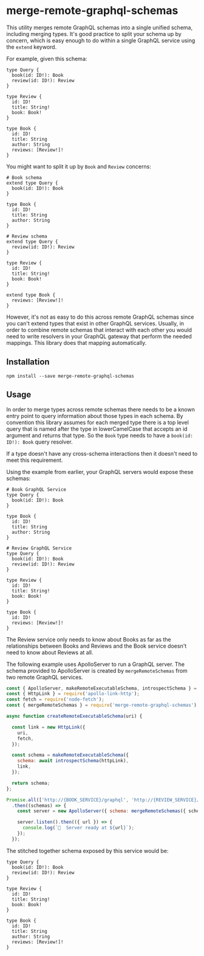 # merge-remote-graphql-schemas

This utility merges remote GraphQL schemas into a single unified schema, including merging types.
It's good practice to split your schema up by concern, which is easy enough to do within a single GraphQL service using the `extend` keyword.

For example, given this schema:

```
type Query {
  book(id: ID!): Book
  review(id: ID!): Review
}

type Review {
  id: ID!
  title: String!
  book: Book!
}

type Book {
  id: ID!
  title: String
  author: String
  reviews: [Review!]!
}
```

You might want to split it up by `Book` and `Review` concerns:

```
# Book schema
extend type Query {
  book(id: ID!): Book
}

type Book {
  id: ID!
  title: String
  author: String
}
```

```
# Review schema
extend type Query {
  review(id: ID!): Review
}

type Review {
  id: ID!
  title: String!
  book: Book!
}

extend type Book {
  reviews: [Review!]!
}
```

However, it's not as easy to do this across remote GraphQL schemas since you can't extend types that exist in other GraphQL services. Usually, in order to combine remote schemas that interact with each other you would need to write resolvers in your GraphQL gateway that perform the needed mappings. This library does that mapping automatically. 

## Installation

```
npm install --save merge-remote-graphql-schemas
```

## Usage

In order to merge types across remote schemas there needs to be a known entry point to query information about those types in each schema. By convention this library assumes for each merged type there is a top level query that is named after the type in lowerCamelCase that accepts an id argument and returns that type. So the `Book` type needs to have a `book(id: ID!): Book` query resolver.

If a type doesn't have any cross-schema interactions then it doesn't need to meet this requirement. 

Using the example from earlier, your GraphQL servers would expose these schemas:

```
# Book GraphQL Service
type Query {
  book(id: ID!): Book
}

type Book {
  id: ID!
  title: String
  author: String
}
```

```
# Review GraphQL Service
type Query {
  book(id: ID!): Book
  review(id: ID!): Review
}

type Review {
  id: ID!
  title: String!
  book: Book!
}

type Book {
  id: ID!
  reviews: [Review!]!
}
```

The Review service only needs to know about Books as far as the relationships between Books and Reviews and the Book service doesn't need to know about Reviews at all.

The following example uses ApolloServer to run a GraphQL server. The schema provided to ApolloServer is created by `mergeRemoteSchemas` from two remote GraphQL services. 

```js
const { ApolloServer, makeRemoteExecutableSchema, introspectSchema } = require('apollo-server');
const { HttpLink } = require('apollo-link-http');
const fetch = require('node-fetch');
const { mergeRemoteSchemas } = require('merge-remote-graphql-schemas');

async function createRemoteExecutableSchema(uri) {

  const link = new HttpLink({
    uri,
    fetch,
  });

  const schema = makeRemoteExecutableSchema({
    schema: await introspectSchema(httpLink),
    link,
  });

  return schema;
};

Promise.all(['http://{BOOK_SERVICE}/graphql', 'http://{REVIEW_SERVICE}/graphql'].map(createRemoteExecutableSchema))
  .then((schemas) => {
    const server = new ApolloServer({ schema: mergeRemoteSchemas({ schemas }) }); // Merge the remote schemas together and pass the result to ApolloServer

    server.listen().then(({ url }) => {
      console.log(`🚀  Server ready at ${url}`);
    });
  });
```

The stitched together schema exposed by this service would be: 
```
type Query {
  book(id: ID!): Book
  review(id: ID!): Review
}

type Review {
  id: ID!
  title: String!
  book: Book!
}

type Book {
  id: ID!
  title: String
  author: String
  reviews: [Review!]!
}
```
